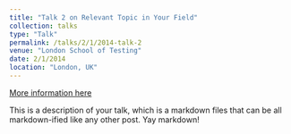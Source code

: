 ```yaml
---
title: "Talk 2 on Relevant Topic in Your Field"
collection: talks
type: "Talk"
permalink: /talks/2/1/2014-talk-2
venue: "London School of Testing"
date: 2/1/2014
location: "London, UK"
---
```


[More information here](http://example2.com)

This is a description of your talk, which is a markdown files that can be all markdown-ified like any other post. Yay markdown!
